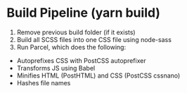 # Build Pipeline (yarn build)
1. Remove previous build folder (if it exists)
2. Build all SCSS files into one CSS file using node-sass
3. Run Parcel, which does the following:
  - Autoprefixes CSS with PostCSS autoprefixer
  - Transforms JS using Babel
  - Minifies HTML (PostHTML) and CSS (PostCSS cssnano)
  - Hashes file names